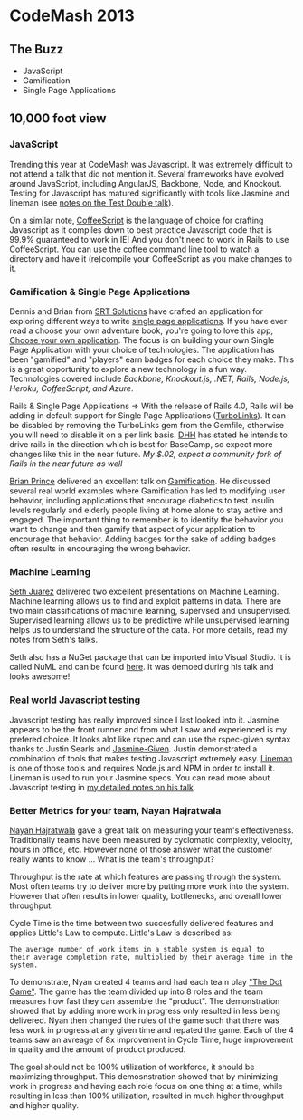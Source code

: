 # CodeMash 2013

## The Buzz
* JavaScript
* Gamification
* Single Page Applications

## 10,000 foot view
### JavaScript
Trending this year at CodeMash was Javascript. It was extremely difficult to not attend a talk that did not mention it. Several frameworks have evolved around JavaScript, including AngularJS, Backbone, Node, and Knockout. Testing for Javascript has matured significantly with tools like Jasmine and lineman (see [notes on the Test Double talk](https://github.com/mattsnyder/codemash2013/blob/master/test_double.md)).

On a similar note, [CoffeeScript](http://coffeescript.org) is the language of choice for crafting Javascript as it compiles down to best practice Javascript code that is 99.9% guaranteed to work in IE! And you don't need to work in Rails to use CoffeeScript. You can use the coffee command line tool to watch a directory and have it (re)compile your CoffeeScript as you make changes to it.

### Gamification & Single Page Applications
Dennis and Brian from [SRT Solutions](http://www.srtsolutions.com)
have crafted an application for exploring different ways to write
[single page applications](http://en.wikipedia.org/wiki/Single-page_application).
If you have ever read a choose your own adventure book, you're going to
love this app,
[Choose your own application](http://chooseyourownapplication.com).
The focus is on building your own Single Page Application with your choice of technologies. The application has been "gamified" and "players" earn badges for each choice they make. This is a great opportunity to explore a new technology in a fun way. Technologies covered include *Backbone, Knockout.js, .NET, Rails, Node.js, Heroku, CoffeeScript, and Azure*.

Rails & Single Page Applications => With the release of Rails 4.0, Rails will be adding in default support
for Single Page Applications ([TurboLinks](https://github.com/rails/turbolinks)). It can be disabled by
removing the TurboLinks gem from the Gemfile, otherwise you will need
to disable it on a per link basis. [DHH](http://david.heinemeierhansson.com) has stated he intends to drive
rails in the direction which is best for BaseCamp, so expect more
changes like this in the near future. _My $.02, expect a community fork of
Rails in the near future as well_

[Brian Prince](http://www.brianhprince.com) delivered an excellent talk on [Gamification](http://en.wikipedia.org/wiki/Gamification). He discussed several real world examples where Gamification has led to modifying user behavior, including applications that encourage diabetics to test insulin levels regularly and elderly people living at home alone to stay active and engaged. The important thing to remember is to identify the behavior you want to change and then gamify that aspect of your application to encourage that behavior. Adding badges for the sake of adding badges often results in encouraging the wrong behavior. 

### Machine Learning
[Seth Juarez](http://www.sethjuarez.com) delivered two excellent presentations on Machine Learning. Machine learning allows us to find and exploit patterns in data. There are two main classifications of machine learning, supervsed and unsupervised. Supervised learning allows us to be predictive while unsupervised learning helps us to understand the structure of the data. For more details, read my notes from Seth's talks.

Seth also has a NuGet package that can be imported into Visual Studio.
It is called NuML and can be found [here](http://numl.net). It was
demoed during his talk and looks awesome!

### Real world Javascript testing
Javascript testing has really improved since I last looked into it. Jasmine appears to be the front runner and from what I saw and experienced is my prefered choice. It looks alot like rspec and can use the rspec-given syntax thanks to Justin Searls and [Jasmine-Given](https://github.com/searls/jasmine-given). Justin demonstrated a combination of tools that makes testing Javascript extremely easy. [Lineman](https://github.com/testdouble/lineman) is one of those tools and requires Node.js and NPM in order to install it. Lineman is used to run your Jasmine specs. You can read more about Javascript testing in [my detailed notes on his talk](https://github.com/mattsnyder/codemash2013/blob/master/test_double.md).

### Better Metrics for your team, Nayan Hajratwala
[Nayan Hajratwala](http://agileshrugged.com/blog/) gave a great talk on measuring your team's
effectiveness. Traditionally teams have been measured by cyclomatic
complexity, velocity, hours in office, etc. However none of those
answer what the customer really wants to know ... What is the team's
throughput? 

Throughput is the rate at which features are passing
through the system. Most often teams try to deliver more by putting
more work into the system. However that often results in lower
quality, bottlenecks, and overall lower throughput.

Cycle Time is the time between two succesfully delivered features and
applies Little's Law to compute. Little's Law is described as:
``` 
The average number of work items in a stable system is equal to
their average completion rate, multiplied by their average time in the
system. 
```

To demonstrate, Nyan created 4 teams and had each team play
["The Dot Game"](http://www.netobjectives.com/resources/articles/the-dot-game).
The game has the team divided up into 8 roles and the team measures
how fast they can assemble the "product". The demonstration showed
that by adding more work in progress only resulted in less being
delivered. Nyan then changed the rules of the game such that there was
less work in progress at any given time and repated the game. Each of
the 4 teams saw an avreage of 8x improvement in Cycle Time, huge
improvement in quality and the amount of product produced.

The goal should not be 100% utilization of workforce, it should be
maximizing throughput. This demosnstration showed that by minimizing
work in progress and having each role focus on one thing at a time,
while resulting in less than 100% utilization, resulted in much higher
throughput and higher quality.


